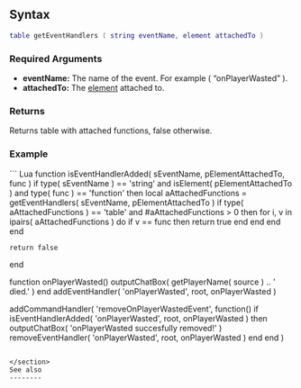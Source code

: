 Syntax
------

``` lua
table getEventHandlers ( string eventName, element attachedTo )
```

### Required Arguments

-   **eventName:** The name of the event. For example ( “onPlayerWasted” ).
-   **attachedTo:** The [element](/docs/element.md "wikilink") attached to.

### Returns

Returns table with attached functions, false otherwise.

### Example

<section name="Server" class="server" show="true">
``` Lua
function isEventHandlerAdded( sEventName, pElementAttachedTo, func )
    if 
        type( sEventName ) == 'string' and 
        isElement( pElementAttachedTo ) and 
        type( func ) == 'function' 
    then
        local aAttachedFunctions = getEventHandlers( sEventName, pElementAttachedTo )
        if type( aAttachedFunctions ) == 'table' and #aAttachedFunctions > 0 then
            for i, v in ipairs( aAttachedFunctions ) do
                if v == func then
                    return true
                end
            end
        end
    end

    return false
end

function onPlayerWasted()
    outputChatBox( getPlayerName( source ) .. ' died.' )
end
addEventHandler( 'onPlayerWasted', root, onPlayerWasted )

addCommandHandler( 'removeOnPlayerWastedEvent',
    function()
        if isEventHandlerAdded( 'onPlayerWasted', root, onPlayerWasted ) then
            outputChatBox( 'onPlayerWasted succesfully removed!' )
            removeEventHandler( 'onPlayerWasted', root, onPlayerWasted )
        end
    end
)
```

</section>
See also
--------
